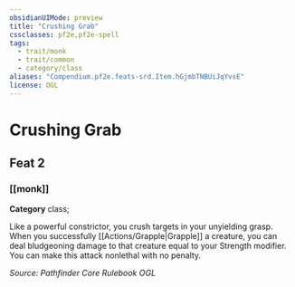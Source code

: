 ```yaml
---
obsidianUIMode: preview
title: "Crushing Grab"
cssclasses: pf2e,pf2e-spell
tags:
  - trait/monk
  - trait/common
  - category/class
aliases: "Compendium.pf2e.feats-srd.Item.hGjmbTNBUiJqYvsE"
license: OGL
---
```

# Crushing Grab
## Feat 2
### [[monk]]

**Category** class; 




Like a powerful constrictor, you crush targets in your unyielding grasp. When you successfully [[Actions/Grapple|Grapple]] a creature, you can deal bludgeoning damage to that creature equal to your Strength modifier. You can make this attack nonlethal with no penalty.

*Source: Pathfinder Core Rulebook*
*OGL*
